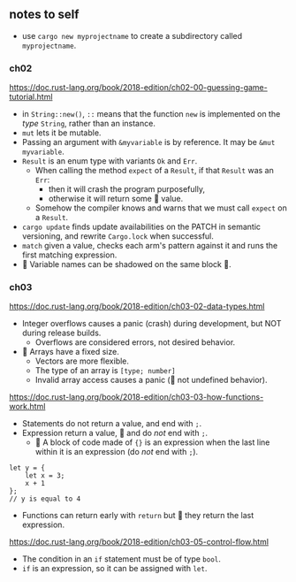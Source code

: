 ## notes to self

- use `cargo new myprojectname` to create a subdirectory called `myprojectname`.

### ch02

https://doc.rust-lang.org/book/2018-edition/ch02-00-guessing-game-tutorial.html

- in `String::new()`, `::` means that the function `new` is implemented on the *type* `String`,
  rather than an instance.
- `mut` lets it be mutable.
- Passing an argument with `&myvariable` is by reference. It may be `&mut myvariable`.
- `Result` is an enum type with variants `Ok` and `Err`.
  - When calling the method `expect` of a `Result`, if that `Result` was an `Err`:
    - then it will crash the program purposefully,
    - otherwise it will return some 🤔 value.
  - Somehow the compiler knows and warns that we must call `expect` on a `Result`.
- `cargo update` finds update availabilities on the PATCH in semantic versioning,
  and rewrite `Cargo.lock` when successful.
- `match` given a value, checks each arm's pattern against it and runs the first matching expression.
- 🌟 Variable names can be shadowed on the same block 🤔.

### ch03

https://doc.rust-lang.org/book/2018-edition/ch03-02-data-types.html

- Integer overflows causes a panic (crash) during development, but NOT during release builds.
  - Overflows are considered errors, not desired behavior.
- 🎵 Arrays have a fixed size.
  - Vectors are more flexible.
  - The type of an array is `[type; number]`
  - Invalid array access causes a panic (🎵 not undefined behavior).


https://doc.rust-lang.org/book/2018-edition/ch03-03-how-functions-work.html

- Statements do not return a value, and end with `;`.
- Expression return a value, 🎵 and do *not* end with `;`. 
  - 🎵 A block of code made of `{}` is an expression
    when the last line within it is an expression (do *not* end with `;`).
```
let y = {
    let x = 3;
    x + 1
};
// y is equal to 4
```
- Functions can return early with `return` but 🎵 they return the last expression.

https://doc.rust-lang.org/book/2018-edition/ch03-05-control-flow.html

- The condition in an `if` statement must be of type `bool`.
- `if` is an expression, so it can be assigned with `let`.
